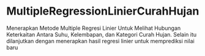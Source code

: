 # MultipleRegressionLinierCurahHujan
Menerapkan Metode Multiple Regresi Linier Untuk Melihat Hubungan Keterkaitan Antara Suhu, Kelembapan, dan Kategori Curah Hujan. Selain itu dilanjutkan dengan menerapkan hasil regresi linier untuk memprediksi nilai baru

